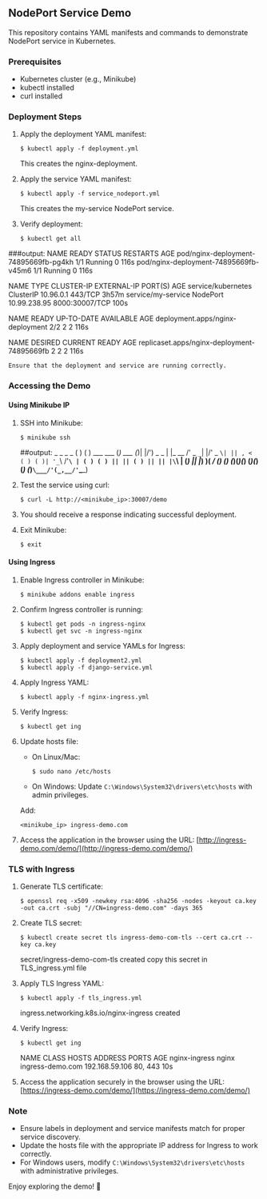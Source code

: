 ## NodePort Service Demo

This repository contains YAML manifests and commands to demonstrate NodePort service in Kubernetes.

### Prerequisites
- Kubernetes cluster (e.g., Minikube)
- kubectl installed
- curl installed

### Deployment Steps

1. Apply the deployment YAML manifest:
    ```shell
    $ kubectl apply -f deployment.yml
    ```
    This creates the nginx-deployment.

2. Apply the service YAML manifest:
    ```shell
    $ kubectl apply -f service_nodeport.yml
    ```
    This creates the my-service NodePort service.

3. Verify deployment:
    ```shell
    $ kubectl get all
    ```
###output:
  NAME                                    READY   STATUS    RESTARTS   AGE
pod/nginx-deployment-74895669fb-pg4kh   1/1     Running   0          116s
pod/nginx-deployment-74895669fb-v45m6   1/1     Running   0          116s

NAME                 TYPE        CLUSTER-IP     EXTERNAL-IP   PORT(S)          AGE
service/kubernetes   ClusterIP   10.96.0.1      <none>        443/TCP          3h57m
service/my-service   NodePort    10.99.238.95   <none>        8000:30007/TCP   100s

NAME                               READY   UP-TO-DATE   AVAILABLE   AGE
deployment.apps/nginx-deployment   2/2     2            2           116s

NAME                                          DESIRED   CURRENT   READY   AGE
replicaset.apps/nginx-deployment-74895669fb   2         2         2       116s
    
    Ensure that the deployment and service are running correctly.

### Accessing the Demo

#### Using Minikube IP

1. SSH into Minikube:
    ```shell
    $ minikube ssh
    ```
    ##output:
                             _             _
                _         _ ( )           ( )
      ___ ___  (_)  ___  (_)| |/')  _   _ | |_      __
    /' _ ` _ `\| |/' _ `\| || , <  ( ) ( )| '_`\  /'__`\
    | ( ) ( ) || || ( ) || || |\`\ | (_) || |_) )(  ___/
    (_) (_) (_)(_)(_) (_)(_)(_) (_)`\___/'(_,__/'`\____)               




2. Test the service using curl:
    ```shell
    $ curl -L http://<minikube_ip>:30007/demo
    ```

3. You should receive a response indicating successful deployment.

4. Exit Minikube:
    ```shell
    $ exit
    ```

#### Using Ingress

1. Enable Ingress controller in Minikube:
    ```shell
    $ minikube addons enable ingress
    ```

2. Confirm Ingress controller is running:
    ```shell
    $ kubectl get pods -n ingress-nginx
    $ kubectl get svc -n ingress-nginx
    ```

3. Apply deployment and service YAMLs for Ingress:
    ```shell
    $ kubectl apply -f deployment2.yml
    $ kubectl apply -f django-service.yml
    ```

4. Apply Ingress YAML:
    ```shell
    $ kubectl apply -f nginx-ingress.yml
    ```

5. Verify Ingress:
    ```shell
    $ kubectl get ing
    ```

6. Update hosts file:
    - On Linux/Mac:
        ```shell
        $ sudo nano /etc/hosts
        ```
    - On Windows:
        Update `C:\Windows\System32\drivers\etc\hosts` with admin privileges.

    Add:
    ```
    <minikube_ip> ingress-demo.com
    ```

7. Access the application in the browser using the URL: [http://ingress-demo.com/demo/](http://ingress-demo.com/demo/)

### TLS with Ingress

1. Generate TLS certificate:
    ```shell
    $ openssl req -x509 -newkey rsa:4096 -sha256 -nodes -keyout ca.key -out ca.crt -subj "//CN=ingress-demo.com" -days 365
    ```

2. Create TLS secret:
    ```shell
    $ kubectl create secret tls ingress-demo-com-tls --cert ca.crt --key ca.key
    ```
    secret/ingress-demo-com-tls created
    copy this secret in TLS_ingress.yml file

3. Apply TLS Ingress YAML:
    ```shell
    $ kubectl apply -f tls_ingress.yml
    ```
    ingress.networking.k8s.io/nginx-ingress created

4. Verify Ingress:
    ```shell
    $ kubectl get ing
    ```
    NAME            CLASS   HOSTS              ADDRESS          PORTS     AGE
nginx-ingress   nginx   ingress-demo.com   192.168.59.106   80, 443   10s

5. Access the application securely in the browser using the URL: [https://ingress-demo.com/demo/](https://ingress-demo.com/demo/)

### Note

- Ensure labels in deployment and service manifests match for proper service discovery.
- Update the hosts file with the appropriate IP address for Ingress to work correctly.
- For Windows users, modify `C:\Windows\System32\drivers\etc\hosts` with administrative privileges.

Enjoy exploring the demo! 🚀

